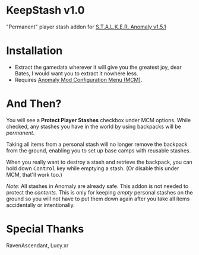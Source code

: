 # KeepStash v1.0
"Permanent" player stash addon for [S.T.A.L.K.E.R. Anomaly v1.5.1](https://www.moddb.com/mods/stalker-anomaly)

# Installation
* Extract the gamedata wherever it will give you the greatest joy, dear Bates, I would want you to extract it nowhere less. 
* Requires [Anomaly Mod Configuration Menu (MCM)](https://www.moddb.com/mods/stalker-anomaly/addons/anomaly-mod-configuration-menu).

# And Then?
You will see a **Protect Player Stashes** checkbox under MCM options. While checked, any stashes you have in the world by using backpacks will be *permanent*.

Taking all items from a personal stash will no longer remove the backpack from the ground, enabling you to set up base camps with reusable stashes.

When you really want to destroy a stash and retrieve the backpack, you can hold down <kbd>Control</kbd> key while emptying a stash. (Or disable this under MCM, that'll work too.)

*Note:* All stashes in Anomaly are already safe. This addon is not needed to protect the *contents*. 
This is only for keeping *empty* personal stashes on the ground so you will not have to put them down again after you take all items accidentally or intentionally.

# Special Thanks
RavenAscendant, Lucy.xr
